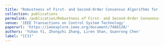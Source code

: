 ```yaml
---
title: "Robustness of First- and Second-Order Consensus Algorithms for a Noisy Scale-Free Small-World Koch Network"
collection: publications
permalink: /publication/Robustness of First- and Second-Order Consensus Algorithms for a Noisy Scale-Free Small-World Koch Network
venue: 'IEEE Transactions on Control System Technology'
paperurl: 'https://ieeexplore.ieee.org/document/7466120/'
authors: 'Yuhao Yi, Zhongzhi Zhang, Liren Shan, Guanrong Chen'
label: "[C3]"
---
```

